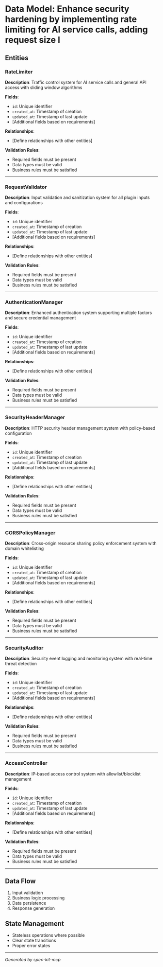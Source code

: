 # Data Model: Enhance security hardening by implementing rate limiting for AI service calls, adding request size l

## Entities

### RateLimiter

**Description**: Traffic control system for AI service calls and general API access with sliding window algorithms

**Fields**:
- `id`: Unique identifier
- `created_at`: Timestamp of creation
- `updated_at`: Timestamp of last update
- [Additional fields based on requirements]

**Relationships**:
- [Define relationships with other entities]

**Validation Rules**:
- Required fields must be present
- Data types must be valid
- Business rules must be satisfied

---

### RequestValidator

**Description**: Input validation and sanitization system for all plugin inputs and configurations

**Fields**:
- `id`: Unique identifier
- `created_at`: Timestamp of creation
- `updated_at`: Timestamp of last update
- [Additional fields based on requirements]

**Relationships**:
- [Define relationships with other entities]

**Validation Rules**:
- Required fields must be present
- Data types must be valid
- Business rules must be satisfied

---

### AuthenticationManager

**Description**: Enhanced authentication system supporting multiple factors and secure credential management

**Fields**:
- `id`: Unique identifier
- `created_at`: Timestamp of creation
- `updated_at`: Timestamp of last update
- [Additional fields based on requirements]

**Relationships**:
- [Define relationships with other entities]

**Validation Rules**:
- Required fields must be present
- Data types must be valid
- Business rules must be satisfied

---

### SecurityHeaderManager

**Description**: HTTP security header management system with policy-based configuration

**Fields**:
- `id`: Unique identifier
- `created_at`: Timestamp of creation
- `updated_at`: Timestamp of last update
- [Additional fields based on requirements]

**Relationships**:
- [Define relationships with other entities]

**Validation Rules**:
- Required fields must be present
- Data types must be valid
- Business rules must be satisfied

---

### CORSPolicyManager

**Description**: Cross-origin resource sharing policy enforcement system with domain whitelisting

**Fields**:
- `id`: Unique identifier
- `created_at`: Timestamp of creation
- `updated_at`: Timestamp of last update
- [Additional fields based on requirements]

**Relationships**:
- [Define relationships with other entities]

**Validation Rules**:
- Required fields must be present
- Data types must be valid
- Business rules must be satisfied

---

### SecurityAuditor

**Description**: Security event logging and monitoring system with real-time threat detection

**Fields**:
- `id`: Unique identifier
- `created_at`: Timestamp of creation
- `updated_at`: Timestamp of last update
- [Additional fields based on requirements]

**Relationships**:
- [Define relationships with other entities]

**Validation Rules**:
- Required fields must be present
- Data types must be valid
- Business rules must be satisfied

---

### AccessController

**Description**: IP-based access control system with allowlist/blocklist management

**Fields**:
- `id`: Unique identifier
- `created_at`: Timestamp of creation
- `updated_at`: Timestamp of last update
- [Additional fields based on requirements]

**Relationships**:
- [Define relationships with other entities]

**Validation Rules**:
- Required fields must be present
- Data types must be valid
- Business rules must be satisfied

---

## Data Flow

1. Input validation
2. Business logic processing
3. Data persistence
4. Response generation

## State Management

- Stateless operations where possible
- Clear state transitions
- Proper error states

---
*Generated by spec-kit-mcp*
